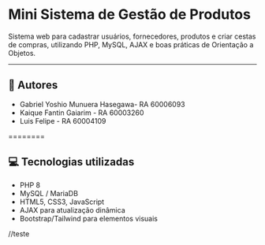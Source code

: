 # Mini Sistema de Gestão de Produtos

Sistema web para cadastrar usuários, fornecedores, produtos e criar cestas de compras, utilizando PHP, MySQL, AJAX e boas práticas de Orientação a Objetos.

---


## 🚀 Autores


- Gabriel Yoshio Munuera Hasegawa- RA 60006093  
- Kaique Fantin Gaiarim - RA 60003260  
- Luis Felipe - RA 60004109  

========


## 💻 Tecnologias utilizadas

- PHP 8  
- MySQL / MariaDB  
- HTML5, CSS3, JavaScript  
- AJAX para atualização dinâmica  
- Bootstrap/Tailwind para elementos visuais 

//teste 